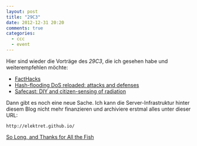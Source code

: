 ```yaml
---
layout: post
title: "29C3"
date: 2012-12-31 20:20
comments: true
categories:
  - ccc
  - event
---
```

Hier sind wieder die Vorträge des _29C3_, die
ich gesehen habe und weiterempfehlen möchte:

* [FactHacks][facthacks]
* [Hash-flooding DoS reloaded: attacks and defenses][hashflooding]
* [Safecast: DIY and citizen-sensing of radiation][safecast]

Dann gibt es noch eine neue Sache. Ich kann die
Server-Infrastruktur hinter diesem Blog nicht mehr finanzieren
und archiviere erstmal alles unter dieser URL:

    http://elektret.github.io/

[So Long, and Thanks for All the Fish][wikipedia]

[facthacks]: http://mirror.fem-net.de/CCC/29C3/mp4-h264-HQ/29c3-5275-en-facthacks_h264.mp4
[hashflooding]: http://mirror.fem-net.de/CCC/29C3/mp4-h264-HQ/29c3-5152-en-hashflooding_dos_reloaded_h264.mp4
[safecast]: http://mirror.fem-net.de/CCC/29C3/mp4-h264-HQ/29c3-5140-en-safecast_h264.mp4
[github]: https://github.com/elektret/elektret.github.com
[wikipedia]: http://en.wikipedia.org/wiki/So_Long,_and_Thanks_for_All_the_Fish
